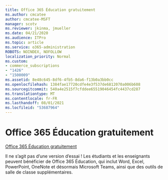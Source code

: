 ```yaml
---
title: Office 365 Éducation gratuitement
ms.author: cmcatee
author: cmcatee-MSFT
manager: scotv
ms.reviewer: jkinma, jmueller
ms.date: 04/21/2020
ms.audience: ITPro
ms.topic: article
ms.service: o365-administration
ROBOTS: NOINDEX, NOFOLLOW
localization_priority: Normal
ms.custom:
- commerce_subscriptions
- "1426"
- "1500009"
ms.assetid: 8e48c645-8df6-4fb5-8da6-f13b0a3bb0cc
ms.openlocfilehash: 1384fae17720cdfe4e3f537de6812070a006b608
ms.sourcegitcommit: 540a4e2515f7cfddee65519046454fc4437cd287
ms.translationtype: MT
ms.contentlocale: fr-FR
ms.lasthandoff: 08/01/2021
ms.locfileid: "53687964"
---
```

# <a name="office-365-education-for-free"></a>Office 365 Éducation gratuitement

[Office 365 Éducation gratuitement](https://products.office.com/student/office-in-education?ms.officeurl=students)
  
Il ne s’agit pas d’une version d’essai ! Les étudiants et les enseignants peuvent bénéficier de Office 365 Éducation, qui inclut Word, Excel, PowerPoint, OneNote et désormais Microsoft Teams, ainsi que des outils de salle de classe supplémentaires.
